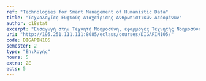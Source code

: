 ```yaml
---
ref: "Technologies for Smart Management of Humanistic Data"
title: "Τεχνολογίες Ευφυούς Διαχείρισης Ανθρωπιστικών Δεδομένων"
author: c18stat
excerpt: "Εισαγωγή στην Τεχνητή Νοημοσύνη, εφαρμογές Τεχνητής Νοημοσύνης στις ανθρωπιστικές επιστήμες, εξαγωγή γνώσης από ανθρωπιστικά δεδομένα, βασικές αρχές συλλογιστικής, εξαγωγής συμπερασμού και αναπαράστασης γνώσης, διαγνωστικά συστήματα, υπολογιστική γλωσσολογία, Τεχνητή Νοημοσύνη στην ιστορική έρευνα, Τεχνητή Νοημοσύνη και εκπαίδευση, μοντελοποίηση μαθητή, ανάλυση συμπεριφοράς και Διαδίκτυο, μοντελοποίηση χρήστη. Πολυμεσικά και πολυτροπικά ανθρωπιστικά δεδομένα. Τεχνολογίες πολυμέσων και υπερμέσων, διαδικασίες παραγωγής πολυμεσικού περιεχομένου, αναπαράσταση, ψηφιοποίηση και κωδικοποίηση πληροφορίας, επεξεργασία, διαμόρφωση & διαχείριση περιεχομένου."
uri: "http://195.251.111.111:8085/eclass/courses/DIGAPIN105/"
code: DIGAPIN105
semester: 2
type: "Επιλογής"
hours: 5
extra: 2Ε
ects: 5
---
```

  
  
